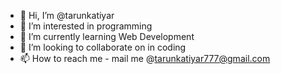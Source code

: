 - 👋 Hi, I’m @tarunkatiyar
- 👀 I’m interested in programming
- 🌱 I’m currently learning Web Development
- 💞️ I’m looking to collaborate on in coding
- 📫 How to reach me - mail me @tarunkatiyar777@gmail.com

<!---
tarunkatiyar/tarunkatiyar is a ✨ special ✨ repository because its `README.md` (this file) appears on your GitHub profile.
You can click the Preview link to take a look at your changes.
--->
